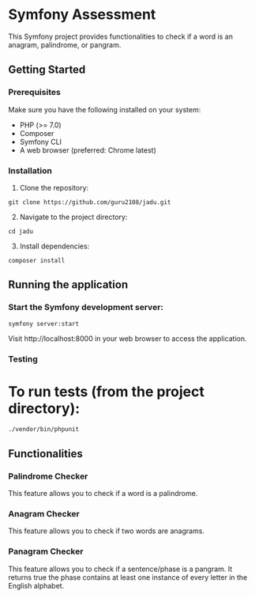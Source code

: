 # Symfony Assessment

This Symfony project provides functionalities to check if a word is an anagram, palindrome, or pangram.

## Getting Started

### Prerequisites

Make sure you have the following installed on your system:

-   PHP (>= 7.0)
-   Composer
-   Symfony CLI
-   A web browser (preferred: Chrome latest)

### Installation

1. Clone the repository:

```
git clone https://github.com/guru2108/jadu.git
```

2. Navigate to the project directory:

```
cd jadu
```

3. Install dependencies:

```
composer install
```

## Running the application

### Start the Symfony development server:

```
symfony server:start
```

Visit http://localhost:8000 in your web browser to access the application.

### Testing

# To run tests (from the project directory):

```
./vendor/bin/phpunit
```

## Functionalities

### Palindrome Checker

This feature allows you to check if a word is a palindrome.

### Anagram Checker

This feature allows you to check if two words are anagrams.

### Panagram Checker

This feature allows you to check if a sentence/phase is a pangram. It returns true the phase contains at
least one instance of every letter in the English alphabet.
